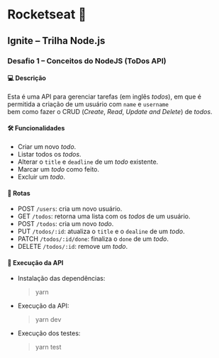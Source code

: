 # Rocketseat :rocket:

## Ignite – Trilha Node.js

### Desafio 1 – Conceitos do NodeJS (ToDos API)

#### :computer: Descrição
Esta é uma API para gerenciar tarefas (em inglês *todos*), em que é permitida a criação de um usuário com `name` e `username` bem como fazer o CRUD (*Create*, *Read*, *Update* *and* *Delete*) de *todos*.

#### :hammer_and_wrench: Funcionalidades
- Criar um novo *todo*.
- Listar todos os *todos*.
- Alterar o `title` e `deadline` de um *todo* existente.
- Marcar um *todo* como feito.
- Excluir um *todo*.

#### :link: Rotas
- POST `/users`: cria um novo usuário.
- GET `/todos`: retorna uma lista com os *todos* de um usuário.
- POST `/todos`: cria um novo *todo*.
- PUT `/todos/:id`: atualiza o `title` e o `dealine` de um *todo*.
- PATCH `/todos/:id/done`: finaliza o `done` de um *todo*.
- DELETE `/todos/:id`: remove um *todo*.

#### :memo: Execução da API
- Instalação das dependências:
  > yarn

- Execução da API:
  > yarn dev

- Execução dos testes:
  > yarn test
